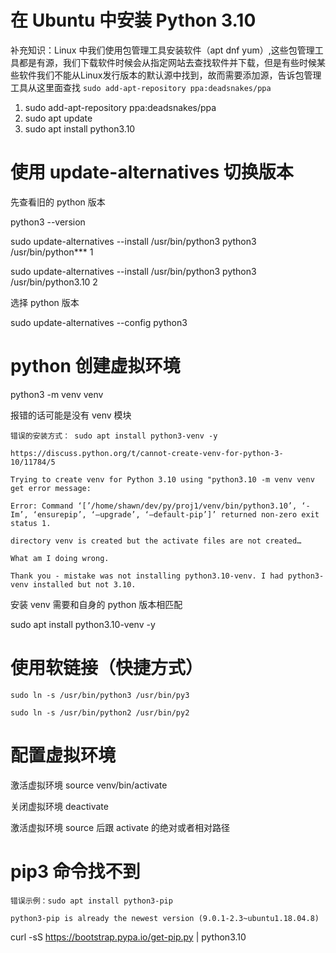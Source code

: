 # 在 Ubuntu 中安装 Python 3.10

补充知识：Linux 中我们使用包管理工具安装软件（apt dnf yum）,这些包管理工具都是有源，我们下载软件时候会从指定网站去查找软件并下载，但是有些时候某些软件我们不能从Linux发行版本的默认源中找到，故而需要添加源，告诉包管理工具从这里面查找 `sudo add-apt-repository ppa:deadsnakes/ppa`

1. sudo add-apt-repository ppa:deadsnakes/ppa
2. sudo apt update
3. sudo apt install python3.10

# 使用 update-alternatives 切换版本

先查看旧的 python 版本

python3 --version

sudo update-alternatives --install /usr/bin/python3 python3 /usr/bin/python***  1

sudo update-alternatives --install /usr/bin/python3 python3 /usr/bin/python3.10 2

选择 python 版本

sudo update-alternatives --config python3

# python 创建虚拟环境
python3 -m venv venv

报错的话可能是没有 venv 模块

```
错误的安装方式： sudo apt install python3-venv -y

https://discuss.python.org/t/cannot-create-venv-for-python-3-10/11784/5

Trying to create venv for Python 3.10 using "python3.10 -m venv venv get error message:

Error: Command ‘[’/home/shawn/dev/py/proj1/venv/bin/python3.10’, ‘-Im’, ‘ensurepip’, ‘–upgrade’, ‘–default-pip’]’ returned non-zero exit status 1.

directory venv is created but the activate files are not created…

What am I doing wrong.

Thank you - mistake was not installing python3.10-venv. I had python3-venv installed but not 3.10.
```
安装 venv 需要和自身的 python 版本相匹配

sudo apt install python3.10-venv -y

# 使用软链接（快捷方式）
```
sudo ln -s /usr/bin/python3 /usr/bin/py3

sudo ln -s /usr/bin/python2 /usr/bin/py2
```
# 配置虚拟环境
激活虚拟环境 source venv/bin/activate

关闭虚拟环境 deactivate

激活虚拟环境 source 后跟 activate 的绝对或者相对路径
# pip3 命令找不到
```
错误示例：sudo apt install python3-pip

python3-pip is already the newest version (9.0.1-2.3~ubuntu1.18.04.8)
```
curl -sS https://bootstrap.pypa.io/get-pip.py | python3.10


